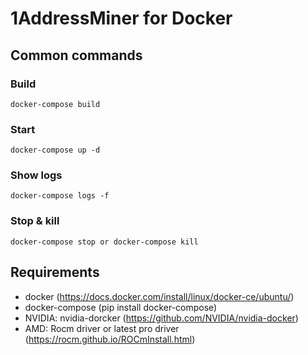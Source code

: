 # 1AddressMiner for Docker

## Common commands

### Build
``docker-compose build``

### Start
``docker-compose up -d``

### Show logs 
``docker-compose logs -f``

### Stop & kill
``docker-compose stop or docker-compose kill``

## Requirements

* docker (https://docs.docker.com/install/linux/docker-ce/ubuntu/)
* docker-compose (pip install docker-compose)
* NVIDIA: nvidia-dorcker (https://github.com/NVIDIA/nvidia-docker)
* AMD: Rocm driver or latest pro driver (https://rocm.github.io/ROCmInstall.html)
